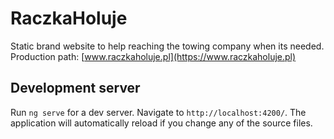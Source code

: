 # RaczkaHoluje

Static brand website to help reaching the towing company when its needed. 
Production path: [www.raczkaholuje.pl](https://www.raczkaholuje.pl)

## Development server

Run `ng serve` for a dev server. Navigate to `http://localhost:4200/`. The application will automatically reload if you change any of the source files.
